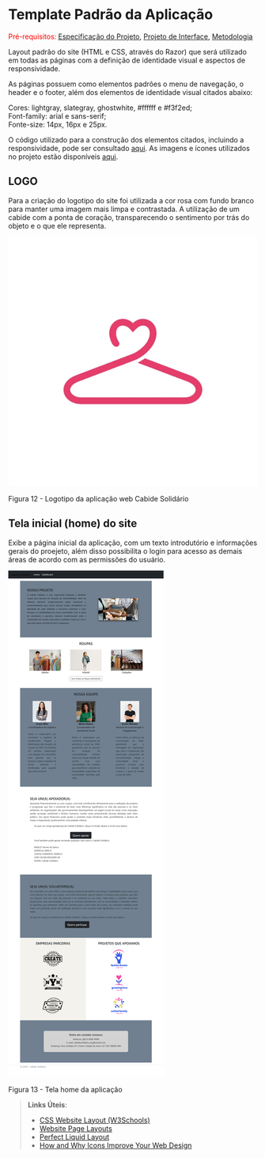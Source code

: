 # Template Padrão da Aplicação

<span style="color:red">Pré-requisitos: <a href="2-Especificação do Projeto.md"> Especificação do Projeto</a></span>, <a href="3-Projeto de Interface.md"> Projeto de Interface</a>, <a href="4-Metodologia.md"> Metodologia</a>

Layout padrão do site (HTML e CSS, através do Razor) que será utilizado em todas as páginas com a definição de identidade visual e aspectos de responsividade.

As páginas possuem como elementos padrões o menu de navegação, o header e o footer, além dos elementos de identidade visual citados abaixo:

Cores: lightgray, slategray, ghostwhite, #ffffff e #f3f2ed; <br>
Font-family: arial e sans-serif; <br>
Fonte-size: 14px, 16px e 25px.

O código utilizado para a construção dos elementos citados, incluindo a responsividade, pode ser consultado <a href="https://github.com/ICEI-PUC-Minas-PMV-ADS/pmv-ads-2024-1-e2-proj-int-t2-cabide-solidario/tree/3c0fe289418355a5b055cdf4d99a75d9d71ce645/src/cabide-solidario">aqui</a>. As imagens e ícones utilizados no projeto estão disponíveis <a href="[https://github.com/ICEI-PUC-Minas-PMV-ADS/pmv-ads-2023-2-e1-proj-web-t2-projeto_start_na_cozinha_g4/tree/main/codigo-fonte/img](https://github.com/ICEI-PUC-Minas-PMV-ADS/pmv-ads-2024-1-e2-proj-int-t2-cabide-solidario/tree/3c0fe289418355a5b055cdf4d99a75d9d71ce645/src/cabide-solidario/wwwroot)">aqui</a>.

## LOGO

Para a criação do logotipo do site foi utilizada a cor rosa com fundo branco para manter uma imagem mais limpa e contrastada. A utilização de um cabide com a ponta de coração, transparecendo o sentimento por trás do objeto e o que ele representa.

![Logotipo da aplicação web Cabide Solidário](../docs/img/logo.png)

Figura 12 - Logotipo da aplicação web Cabide Solidário

## Tela inicial (home) do site

Exibe a página inicial da aplicação, com um texto introdutório e informações gerais do proejeto, além disso possibilita o login para acesso as demais áreas de acordo com as permissões do usuário.

![Home da aplicação web Cabide Solidário](../docs/img/print_home.png)

Figura 13 - Tela home da aplicação



> **Links Úteis**:
>
> - [CSS Website Layout (W3Schools)](https://www.w3schools.com/css/css_website_layout.asp)
> - [Website Page Layouts](http://www.cellbiol.com/bioinformatics_web_development/chapter-3-your-first-web-page-learning-html-and-css/website-page-layouts/)
> - [Perfect Liquid Layout](https://matthewjamestaylor.com/perfect-liquid-layouts)
> - [How and Why Icons Improve Your Web Design](https://usabilla.com/blog/how-and-why-icons-improve-you-web-design/)
